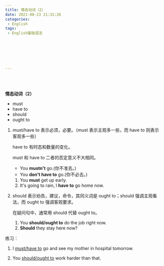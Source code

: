 ```yaml
---
title: 情态动词（2）
date: 2021-08-23 21:31:26
categories:
 - English
tags:
 - English基础语法







---
```


<br>
<br>



**情态动词（2）**

* must
* have to
* should
* ought to

1. must/have to 表示必须，必要。（must 表示主观多一些，而 have to 则表示客观多一些）

    have to 有时态和数量的变化。

    must 和 have to 二者的否定意义不大相同。

    * You **mustn't** go.(你不准去。)
    * You **don't have to** go.(你不必去。)

    1. You **must** get up early.
    2. It's going to rain, I **have to** go home now.

2. should 表示劝告，建议，命令，其同义词是 ought to；should 强调主观看法，而 ought to 强调客观要求。

    在疑问句中，通常用 should 代替 ought to。

    1. You **should/ought to** do the job right now.
    2. **Should** they stay here now?

练习：

1. I <u>must/have to</u> go and see my mother in hospital tomorrow.
2. You <u>should/ought to</u> work harder than that.

   ​     